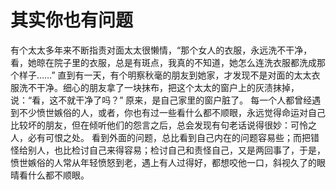 # 其实你也有问题
有个太太多年来不断指责对面太太很懒情，“那个女人的衣服，永远洗不干净，看，她晾在院子里的衣服，总是有斑点，我真的不知道，她怎么连洗衣服都洗成那个样子……” 
直到有一天，有个明察秋毫的朋友到她家，才发现不是对面的太太衣服洗不干净。细心的朋友拿了一块抹布，把这个太太的窗户上的灰渍抹掉，说：“看，这不就干净了吗？” 
原来，是自己家里的窗户脏了。 
每一个人都曾经遇到不少愤世嫉俗的人，或者，你也有过一些看什么都不顺眼，永远觉得命运对自己比较坏的朋友，但在倾听他们的怨言之后，总会发现有句老话说得很妙：可怜之人，必有可恨之处。 
看到外面的问题，总比看到自己内在的问题容易些；而把错怪给别人，也比检讨自己来得容易；检讨自己和责怪自己，又是两回事了，于是，愤世嫉俗的人常从年轻愤怒到老，遇上有人过得好，都想咬他一口，斜视久了的眼晴看什么都不顺眼。
  